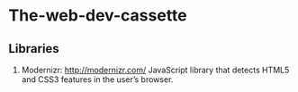The-web-dev-cassette
====================

Libraries
---------

1) Modernizr: http://modernizr.com/
JavaScript library that detects HTML5 and CSS3 features in the user’s browser.
